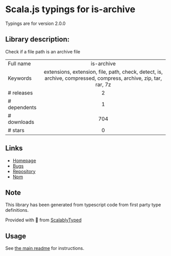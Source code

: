 
# Scala.js typings for is-archive

Typings are for version 2.0.0

## Library description:
Check if a file path is an archive file

|                    |                 |
| ------------------ | :-------------: |
| Full name          | is-archive |
| Keywords           | extensions, extension, file, path, check, detect, is, archive, compressed, compress, archive, zip, tar, rar, 7z |
| # releases         | 2 |
| # dependents       | 1 |
| # downloads        | 704 |
| # stars            | 0 |

## Links
- [Homepage](https://github.com/sindresorhus/is-archive#readme)
- [Bugs](https://github.com/sindresorhus/is-archive/issues)
- [Repository](https://github.com/sindresorhus/is-archive)
- [Npm](https://www.npmjs.com/package/is-archive)
    


## Note
This library has been generated from typescript code from first party type definitions.

Provided with :purple_heart: from [ScalablyTyped](https://github.com/oyvindberg/ScalablyTyped)

## Usage
See [the main readme](../../readme.md) for instructions.


